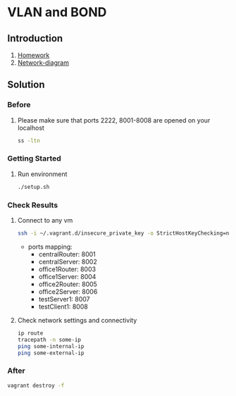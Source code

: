 # VLAN and BOND

## Introduction
1. [Homework](homework.md)
1. [Network-diagram](network-diagram.png)

## Solution

### Before
1. Please make sure that ports 2222, 8001-8008 are opened on your localhost
    ```bash
    ss -ltn
    ```

### Getting Started
1. Run environment
    ```bash
    ./setup.sh
    ```

### Check Results
1. Connect to any vm
    ```bash
    ssh -i ~/.vagrant.d/insecure_private_key -o StrictHostKeyChecking=no -o UserKnownHostsFile=/dev/null vagrant@127.0.0.1 -p port
    ```

    * ports mapping:
        * centralRouter: 8001
        * centralServer: 8002
        * office1Router: 8003
        * office1Server: 8004
        * office2Router: 8005
        * office2Server: 8006
        * testServer1: 8007
        * testClient1: 8008

1. Check network settings and connectivity
    ```bash
    ip route
    tracepath -n some-ip
    ping some-internal-ip
    ping some-external-ip
    ```

### After
```bash
vagrant destroy -f
```
